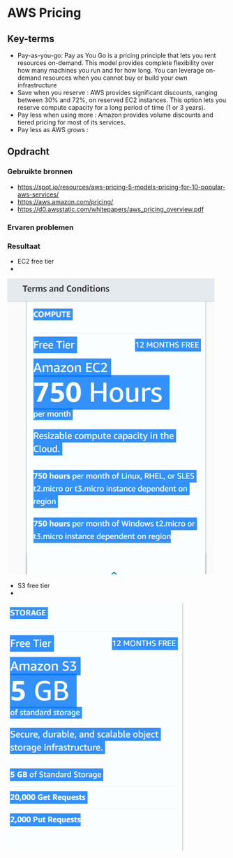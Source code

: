 # AWS Pricing

## Key-terms
- Pay-as-you-go: Pay as You Go is a pricing principle that lets you rent resources on-demand. This model provides complete flexibility over how many machines you run and for how long. You can leverage on-demand resources when you cannot buy or build your own infrastructure
- Save when you reserve : AWS provides significant discounts, ranging between 30% and 72%, on reserved EC2 instances. This option lets you reserve compute capacity for a long period of time (1 or 3 years). 
- Pay less when using more : Amazon provides volume discounts and tiered pricing for most of its services. 
- Pay less as AWS grows :



## Opdracht


### Gebruikte bronnen
- https://spot.io/resources/aws-pricing-5-models-pricing-for-10-popular-aws-services/
- https://aws.amazon.com/pricing/
- https://d0.awsstatic.com/whitepapers/aws_pricing_overview.pdf

### Ervaren problemen

### Resultaat
- EC2 free tier
- 
![alt text](https://github.com/techgrounds/cloud-6-repo-rupaliBC/blob/main/00_includes/EC2.png)

- S3 free tier
- 
![alt text](https://github.com/techgrounds/cloud-6-repo-rupaliBC/blob/main/00_includes/s3.png)





